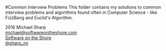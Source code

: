 #Common Interview Problems
This folder contains my solutions to common interview problems and algorithms
found often in Computer Science - like FizzBang and Euclid's Algorithm.  

2016 Michael Sharp  
michael@softwareontheshore.com  
[Software on the Shore](http://www.softwareontheshore.com)  
[@sharp_mi](https://twitter.com/sharp_mi)  
